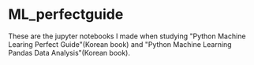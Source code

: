 # ML_perfectguide
These are the jupyter notebooks I made when studying "Python Machine Learing Perfect Guide"(Korean book) and "Python Machine Learning Pandas Data Analysis"(Korean book).

